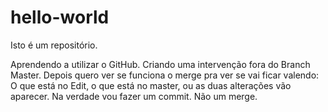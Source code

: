 # hello-world
Isto é um repositório.


Aprendendo a utilizar o GitHub.
Criando uma intervenção fora do Branch Master. Depois quero ver se funciona o merge pra ver se vai ficar valendo: O que está no Edit, o que está no master, ou as duas alterações vão aparecer.
Na verdade vou fazer um commit. Não um merge.
